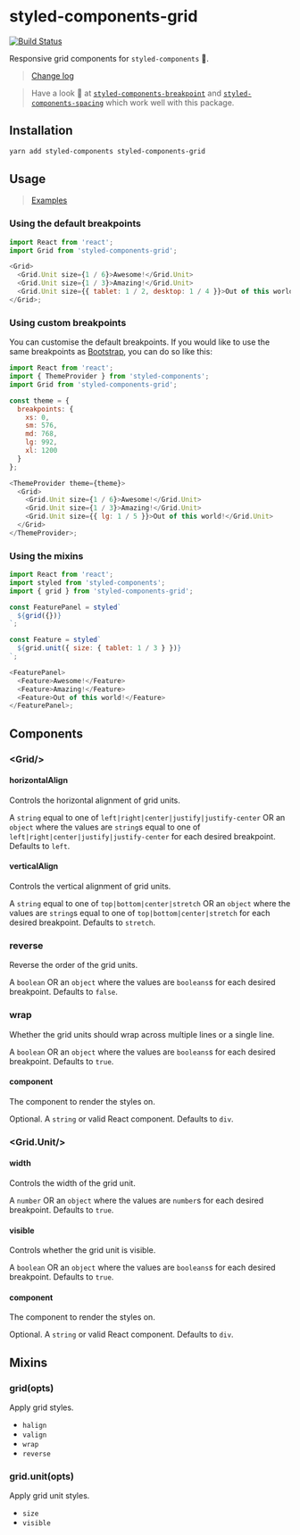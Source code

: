 # styled-components-grid

[![Build Status](https://travis-ci.org/jameslnewell/styled-components-grid.svg?branch=master)](https://travis-ci.org/jameslnewell/styled-components-grid)

Responsive grid components for `styled-components` 💅.

> [Change log](https://github.com/jameslnewell/styled-components-grid/blob/master/CHANGELOG.md)

> Have a look 👀 at [`styled-components-breakpoint`](https://github.com/jameslnewell/styled-components-breakpoint) and [`styled-components-spacing`](https://github.com/jameslnewell/styled-components-spacing) which work well with this package.

## Installation

```bash
yarn add styled-components styled-components-grid
```

## Usage

> [Examples](https://jameslnewell.github.io/styled-components-grid/)

### Using the default breakpoints

```js
import React from 'react';
import Grid from 'styled-components-grid';

<Grid>
  <Grid.Unit size={1 / 6}>Awesome!</Grid.Unit>
  <Grid.Unit size={1 / 3}>Amazing!</Grid.Unit>
  <Grid.Unit size={{ tablet: 1 / 2, desktop: 1 / 4 }}>Out of this world!</Grid.Unit>
</Grid>;
```

### Using custom breakpoints

You can customise the default breakpoints. If you would like to use the same breakpoints as [Bootstrap](https://v4-alpha.getbootstrap.com/layout/overview/#responsive-breakpoints), you can do so like this:

```js
import React from 'react';
import { ThemeProvider } from 'styled-components';
import Grid from 'styled-components-grid';

const theme = {
  breakpoints: {
    xs: 0,
    sm: 576,
    md: 768,
    lg: 992,
    xl: 1200
  }
};

<ThemeProvider theme={theme}>
  <Grid>
    <Grid.Unit size={1 / 6}>Awesome!</Grid.Unit>
    <Grid.Unit size={1 / 3}>Amazing!</Grid.Unit>
    <Grid.Unit size={{ lg: 1 / 5 }}>Out of this world!</Grid.Unit>
  </Grid>
</ThemeProvider>;
```

### Using the mixins

```js
import React from 'react';
import styled from 'styled-components';
import { grid } from 'styled-components-grid';

const FeaturePanel = styled`
  ${grid({})}
`;

const Feature = styled`
  ${grid.unit({ size: { tablet: 1 / 3 } })}
`;

<FeaturePanel>
  <Feature>Awesome!</Feature>
  <Feature>Amazing!</Feature>
  <Feature>Out of this world!</Feature>
</FeaturePanel>;
```

## Components

### &lt;Grid/&gt;

#### horizontalAlign

Controls the horizontal alignment of grid units.

A `string` equal to one of `left|right|center|justify|justify-center` OR an `object` where the values are `string`s equal to one of `left|right|center|justify|justify-center` for each desired breakpoint. Defaults to `left`.

#### verticalAlign

Controls the vertical alignment of grid units.

A `string` equal to one of `top|bottom|center|stretch` OR an `object` where the values are `string`s equal to one of `top|bottom|center|stretch` for each desired breakpoint. Defaults to `stretch`.

### reverse

Reverse the order of the grid units.

A `boolean` OR an `object` where the values are `booleans`s for each desired breakpoint. Defaults to `false`.

### wrap

Whether the grid units should wrap across multiple lines or a single line.

A `boolean` OR an `object` where the values are `booleans`s for each desired breakpoint. Defaults to `true`.

#### component

The component to render the styles on.

Optional. A `string` or valid React component. Defaults to `div`.

### &lt;Grid.Unit/&gt;

#### width

Controls the width of the grid unit.

A `number` OR an `object` where the values are `number`s for each desired breakpoint. Defaults to `true`.

#### visible

Controls whether the grid unit is visible.

A `boolean` OR an `object` where the values are `booleans`s for each desired breakpoint. Defaults to `true`.

#### component

The component to render the styles on.

Optional. A `string` or valid React component. Defaults to `div`.

## Mixins

### grid(opts)

Apply grid styles.

* `halign`
* `valign`
* `wrap`
* `reverse`

### grid.unit(opts)

Apply grid unit styles.

* `size`
* `visible`
